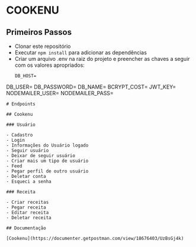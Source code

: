 # COOKENU

## Primeiros Passos

* Clonar este repositório
* Executar `npm install` para adicionar as dependências
* Criar um arquivo .env na raiz do projeto e preencher as chaves a seguir com os valores apropriados:
   ```
  DB_HOST=
DB_USER=
DB_PASSWORD= 
DB_NAME=
BCRYPT_COST=
JWT_KEY=
NODEMAILER_USER=
NODEMAILER_PASS=
 
   ```
# Endpoints

## Cookenu

### Usuário

- Cadastro
- Login
- Informações do Usuário logado
- Seguir usuário
- Deixar de seguir usuário
- Criar mais um tipo de usuário
- Feed
- Pegar perfil de outro usuário
- Deletar conta
- Esqueci a senha

### Receita

- Criar receitas
- Pegar receita 
- Editar receita
- Deletar receita

## Documentação

[Cookenu](https://documenter.getpostman.com/view/18676403/UzBsGj4k)